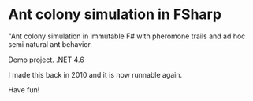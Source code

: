 # Ant colony simulation in FSharp

"Ant colony simulation in immutable F# with pheromone trails and ad hoc semi natural ant behavior.

Demo project. 
.NET 4.6

I made this back in 2010 and it is now runnable again.

Have fun!



